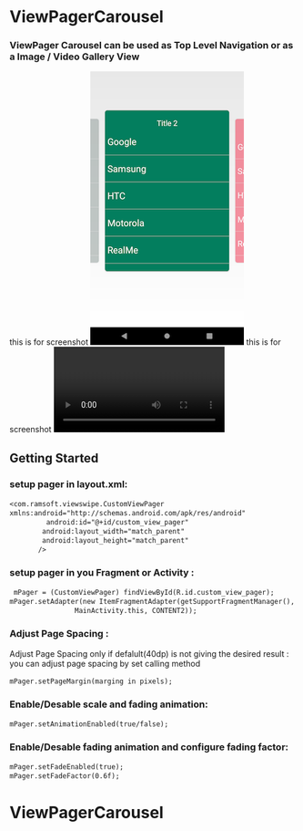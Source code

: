 # ViewPagerCarousel

### ViewPager Carousel can be used as Top Level Navigation or as a Image / Video Gallery View


<!--- <a href="https://imgflip.com/gif/2557e5"><img src="https://i.imgflip.com/2557e5.gif" title="made at imgflip.com"/></a> --->
this is for screenshot ![Screenshot](Screenshot_New.png)
this is for screenshot ![Screenshot](view_pager.webm)
## Getting Started

### setup pager in layout.xml:
```
<com.ramsoft.viewswipe.CustomViewPager xmlns:android="http://schemas.android.com/apk/res/android"
         android:id="@+id/custom_view_pager"
        android:layout_width="match_parent"
        android:layout_height="match_parent"
       />
```
### setup pager in you Fragment or Activity :
```
 mPager = (CustomViewPager) findViewById(R.id.custom_view_pager);
mPager.setAdapter(new ItemFragmentAdapter(getSupportFragmentManager(),
                MainActivity.this, CONTENT2));
```

### Adjust Page Spacing :
 
Adjust Page Spacing only if defalult(40dp) is not giving the desired result  :
you can adjust page spacing by set calling method
```
mPager.setPageMargin(marging in pixels);
```
### Enable/Desable scale and fading animation:
```
mPager.setAnimationEnabled(true/false);
```
### Enable/Desable fading animation and configure fading factor:
```
mPager.setFadeEnabled(true);
mPager.setFadeFactor(0.6f);
```
# ViewPagerCarousel
